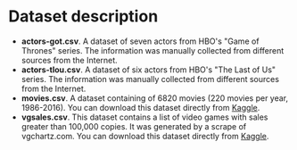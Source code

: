 # Dataset description

- **actors-got.csv**. A dataset of seven actors from HBO's "Game of Thrones" series. The information was manually collected from different sources from the Internet.
- **actors-tlou.csv**. A dataset of six actors from HBO's "The Last of Us" series. The information was manually collected from different sources from the Internet.
- **movies.csv**. A dataset containing of 6820 movies (220 movies per year, 1986-2016). You can download this dataset directly from [Kaggle](https://www.kaggle.com/datasets/danielgrijalvas/movies/download).
- **vgsales.csv**. This dataset contains a list of video games with sales greater than 100,000 copies. It was generated by a scrape of vgchartz.com. You can download this dataset directly from [Kaggle](https://www.kaggle.com/gregorut/videogamesales/download).
